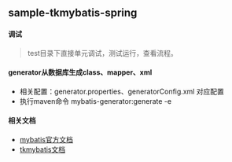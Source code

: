 ## sample-tkmybatis-spring


#### 调试
> test目录下直接单元调试，测试运行，查看流程。

#### generator从数据库生成class、mapper、xml
* 相关配置：generator.properties、generatorConfig.xml 对应配置
* 执行maven命令 mybatis-generator:generate -e

#### 相关文档
* [mybatis官方文档](http://www.mybatis.org/mybatis-3/)
* [tkmybatis文档](mapperhelper.github.io)


